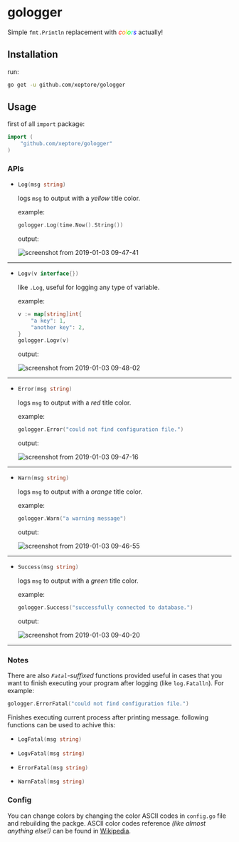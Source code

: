 # gologger
Simple `fmt.Println` replacement with _<span style="color:#ff0000;">c</span><span style="color:#ff7f00;">o</span><span style="color:#ffff00;">l</span><span style="color:#00ff00;">o</span><span style="color:#00ffff;">r</span><span style="color:#0000ff;">s</span>_ actually!

## Installation
run:
```bash
go get -u github.com/xeptore/gologger
```

## Usage
first of all `import` package:
```go
import (
    "github.com/xeptore/gologger"
)
```
### APIs
*
	```go
	Log(msg string)
	```
	logs `msg` to output  with a _yellow_ title color.  
	  
	example:
	```go
	gologger.Log(time.Now().String())
	```
	output:  
	
	![screenshot from 2019-01-03 09-47-41](https://user-images.githubusercontent.com/29199390/50625353-dc4d0400-0f3c-11e9-91f1-3b8ade9af2ce.png)


-------
*
	```go
	Logv(v interface{})
	```
	like `.Log`, useful for logging any type of variable.  
	  
	example:
	```go
	v := map[string]int{
		"a key": 1,
		"another key": 2,
	}
	gologger.Logv(v)
	```
	output:  
	
	![screenshot from 2019-01-03 09-48-02](https://user-images.githubusercontent.com/29199390/50625344-cf301500-0f3c-11e9-9fd5-7498ab5ebce6.png)

------
*
	```go
	Error(msg string)
	```
	logs `msg` to output  with a _red_ title color.  
	  
	example:
	```go
	gologger.Error("could not find configuration file.")
	```
	output:  
	
	![screenshot from 2019-01-03 09-47-16](https://user-images.githubusercontent.com/29199390/50625336-c63f4380-0f3c-11e9-9263-4828ca16e151.png)

---
*
	```go
	Warn(msg string)
	```
	logs `msg` to output  with a _orange_ title color.  
	  
	example:
	```go
	gologger.Warn("a warning message")
	```
	output:  
	
	![screenshot from 2019-01-03 09-46-55](https://user-images.githubusercontent.com/29199390/50625327-b889be00-0f3c-11e9-9ab1-0cb07c8d85c9.png)

----
*
	```go
	Success(msg string)
	```
	logs `msg` to output  with a _green_ title color.  
	  
	example:
	```go
	gologger.Success("successfully connected to database.")
	```
	output:  
	
	![screenshot from 2019-01-03 09-40-20](https://user-images.githubusercontent.com/29199390/50625273-40bb9380-0f3c-11e9-9aa8-38d04bd7a5b7.png)

---

### Notes
 There are also _`Fatal`-suffixed_ functions provided useful in cases that you want to finish executing your program after logging (like ```log.Fatalln```).
 For example:
```go
gologger.ErrorFatal("could not find configuration file.")
```
Finishes executing current process after printing message.
following functions can be used to achive this:

*
	```go
	LogFatal(msg string)
	```
*
	```go
	LogvFatal(msg string)
	```
*
	```go
	ErrorFatal(msg string)
	```
*
	```go
	WarnFatal(msg string)
	```

### Config
You can change colors by changing the color ASCII codes in `config.go` file and rebuilding the packge.
ASCII color codes reference _(like almost anything else!)_ can be found in [Wikipedia](https://en.wikipedia.org/wiki/ANSI_escape_code#8-bit).
